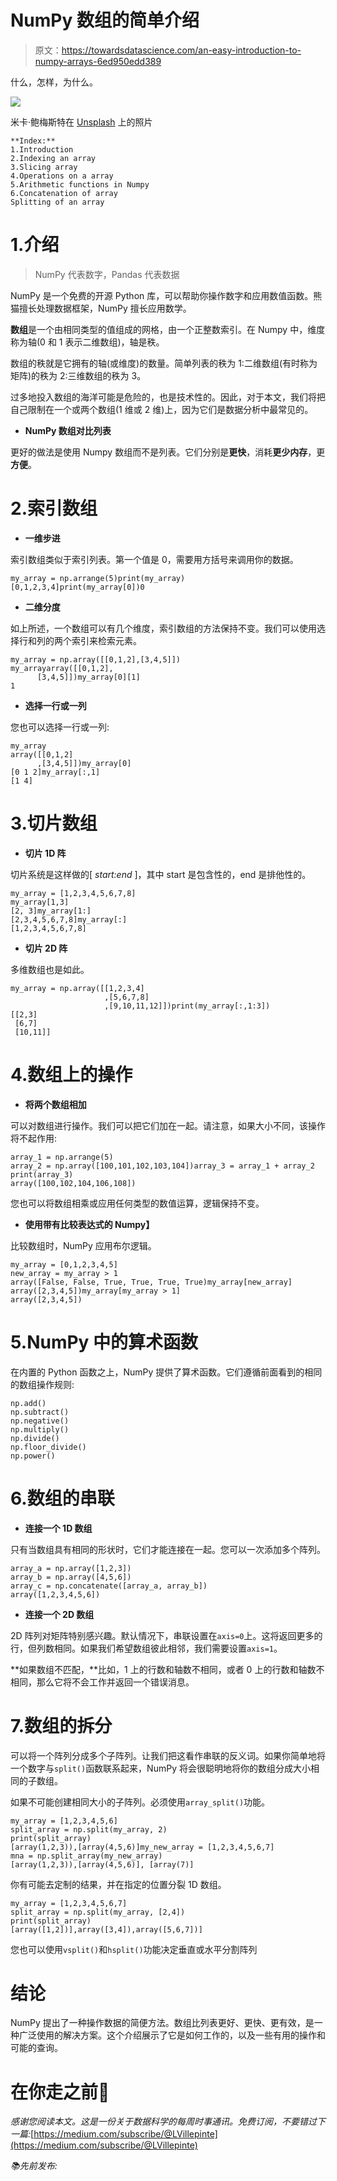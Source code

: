 # NumPy 数组的简单介绍

> 原文：<https://towardsdatascience.com/an-easy-introduction-to-numpy-arrays-6ed950edd389>

什么，怎样，为什么。

![](img/b11007479aa6f7b7c6a5e7ddc70f54f0.png)

米卡·鲍梅斯特在 [Unsplash](https://unsplash.com/s/photos/numbers?utm_source=unsplash&utm_medium=referral&utm_content=creditCopyText) 上的照片

```
**Index:**
1.Introduction
2.Indexing an array
3.Slicing array
4.Operations on a array
5.Arithmetic functions in Numpy
6.Concatenation of array
Splitting of an array
```

# 1.介绍

> NumPy 代表数字，Pandas 代表数据

NumPy 是一个免费的开源 Python 库，可以帮助你操作数字和应用数值函数。熊猫擅长处理数据框架，NumPy 擅长应用数学。

**数组**是一个由相同类型的值组成的网格，由一个正整数索引。在 Numpy 中，维度称为轴(0 和 1 表示二维数组)，轴是秩。

数组的秩就是它拥有的轴(或维度)的数量。简单列表的秩为 1:二维数组(有时称为矩阵)的秩为 2:三维数组的秩为 3。

过多地投入数组的海洋可能是危险的，也是技术性的。因此，对于本文，我们将把自己限制在一个或两个数组(1 维或 2 维)上，因为它们是数据分析中最常见的。

*   **NumPy 数组对比列表**

更好的做法是使用 Numpy 数组而不是列表。它们分别是**更快**，消耗**更少内存**，更**方便**。

[](https://medium.com/@LVillepinte/introduction-to-list-a49a4a73f8ce)  

# 2.索引数组

*   **一维步进**

索引数组类似于索引列表。第一个值是 0，需要用方括号来调用你的数据。

```
my_array = np.arrange(5)print(my_array)
[0,1,2,3,4]print(my_array[0])0
```

*   **二维分度**

如上所述，一个数组可以有几个维度，索引数组的方法保持不变。我们可以使用选择行和列的两个索引来检索元素。

```
my_array = np.array([[0,1,2],[3,4,5]])
my_arrayarray([[0,1,2],
      [3,4,5]])my_array[0][1]
1
```

*   **选择一行或一列**

您也可以选择一行或一列:

```
my_array
array([[0,1,2]
      ,[3,4,5]])my_array[0]
[0 1 2]my_array[:,1]
[1 4]
```

# 3.切片数组

*   **切片 1D 阵**

切片系统是这样做的[ *start:end* ]，其中 start 是包含性的，end 是排他性的。

```
my_array = [1,2,3,4,5,6,7,8] 
my_array[1,3]
[2, 3]my_array[1:]
[2,3,4,5,6,7,8]my_array[:]
[1,2,3,4,5,6,7,8]
```

*   **切片 2D 阵**

多维数组也是如此。

```
my_array = np.array([[1,2,3,4]
                     ,[5,6,7,8]
                     ,[9,10,11,12]])print(my_array[:,1:3])
[[2,3]
 [6,7]
 [10,11]]
```

# 4.数组上的操作

*   **将两个数组相加**

可以对数组进行操作。我们可以把它们加在一起。请注意，如果大小不同，该操作将不起作用:

```
array_1 = np.arrange(5)
array_2 = np.array([100,101,102,103,104])array_3 = array_1 + array_2
print(array_3)
array([100,102,104,106,108])
```

您也可以将数组相乘或应用任何类型的数值运算，逻辑保持不变。

*   **使用带有比较表达式的 Numpy】**

比较数组时，NumPy 应用布尔逻辑。

```
my_array = [0,1,2,3,4,5]
new_array = my_array > 1
array([False, False, True, True, True, True)my_array[new_array]
array([2,3,4,5])my_array[my_array > 1]
array([2,3,4,5])
```

# 5.NumPy 中的算术函数

在内置的 Python 函数之上，NumPy 提供了算术函数。它们遵循前面看到的相同的数组操作规则:

```
np.add() 
np.subtract()
np.negative()
np.multiply() 
np.divide()
np.floor_divide()
np.power()
```

# 6.数组的串联

*   **连接一个 1D 数组**

只有当数组具有相同的形状时，它们才能连接在一起。您可以一次添加多个阵列。

```
array_a = np.array([1,2,3])
array_b = np.array([4,5,6])
array_c = np.concatenate([array_a, array_b])
array([1,2,3,4,5,6])
```

*   **连接一个 2D 数组**

2D 阵列对矩阵特别感兴趣。默认情况下，串联设置在`axis=0`上。这将返回更多的行，但列数相同。如果我们希望数组彼此相邻，我们需要设置`axis=1`。

**如果数组不匹配，**比如，1 上的行数和轴数不相同，或者 0 上的行数和轴数不相同，那么它将不会工作并返回一个错误消息。

# 7.数组的拆分

可以将一个阵列分成多个子阵列。让我们把这看作串联的反义词。如果你简单地将一个数字与`split()`函数联系起来，NumPy 将会很聪明地将你的数组分成大小相同的子数组。

如果不可能创建相同大小的子阵列。必须使用`array_split()`功能。

```
my_array = [1,2,3,4,5,6]
split_array = np.split(my_array, 2)
print(split_array)
[array(1,2,3)),[array(4,5,6)]my_new_array = [1,2,3,4,5,6,7]
mna = np.split_array(my_new_array)
[array(1,2,3)),[array(4,5,6)], [array(7)]
```

你有可能去定制的结果，并在指定的位置分裂 1D 数组。

```
my_array = [1,2,3,4,5,6,7]
split_array = np.split(my_array, [2,4])
print(split_array)
[array([1,2])],array([3,4]),array([5,6,7])]
```

您也可以使用`vsplit()`和`hsplit()`功能决定垂直或水平分割阵列

# 结论

NumPy 提出了一种操作数据的简便方法。数组比列表更好、更快、更有效，是一种广泛使用的解决方案。这个介绍展示了它是如何工作的，以及一些有用的操作和可能的查询。

# 在你走之前👋

*感谢您阅读本文。这是一份关于数据科学的每周时事通讯。免费订阅，不要错过下一篇:*[https://medium.com/subscribe/@LVillepinte](https://medium.com/subscribe/@LVillepinte)

*📚先前发布:*

[](https://faun.pub/how-to-become-the-best-data-scientist-6b1334f53244)  [](https://faun.pub/this-one-thing-is-causing-the-next-black-swan-e734e6e710c1) 